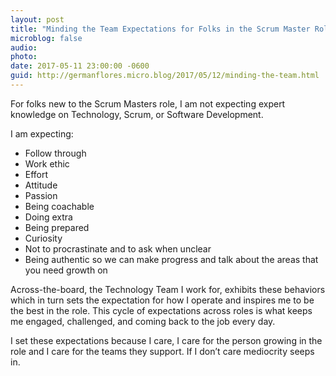 ```yaml
---
layout: post
title: "Minding the Team Expectations for Folks in the Scrum Master Role"
microblog: false
audio: 
photo: 
date: 2017-05-11 23:00:00 -0600
guid: http://germanflores.micro.blog/2017/05/12/minding-the-team.html
---
```

For folks new to the Scrum Masters role, I am not expecting expert knowledge on Technology, Scrum, or Software Development. 

I am expecting:

* Follow through
* Work ethic
* Effort
* Attitude
* Passion
* Being coachable
* Doing extra
* Being prepared
* Curiosity
* Not to procrastinate and to ask when unclear
* Being authentic so we can make progress and talk about the areas that you need growth on

Across-the-board, the Technology Team I work for, exhibits these behaviors which in turn sets the expectation for how I operate and inspires me to be the best in the role. This cycle of expectations across roles is what keeps me engaged, challenged, and coming back to the job every day.

I set these expectations because I care, I care for the person growing in the role and I care for the teams they support. If I don’t care mediocrity seeps in.
